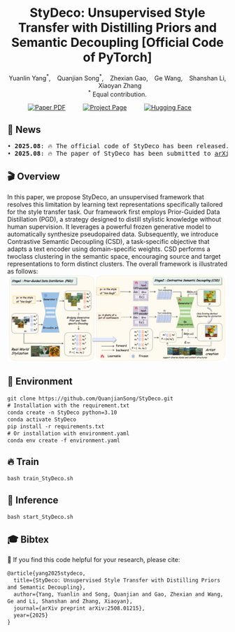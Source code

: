 </div><div align="center">
<h1>
StyDeco: Unsupervised Style Transfer with Distilling Priors and Semantic Decoupling [Official Code of PyTorch]
</h1>

<div>
    <a href='https://github.com/QuanjianSong' target='_blank' style='text-decoration:none'>Yuanlin Yang<sup>*</sup></a>, &ensp;
    <a href='https://github.com/QuanjianSong' target='_blank' style='text-decoration:none'>Quanjian Song<sup>*</sup></a>, &ensp;
    <a href='https://github.com/QuanjianSong' target='_blank' style='text-decoration:none'>Zhexian Gao</a>, &ensp;
    <a href='https://github.com/QuanjianSong' target='_blank' style='text-decoration:none'>Ge Wang</a>, &ensp;
    <a href='https://github.com/QuanjianSong' target='_blank' style='text-decoration:none'>Shanshan Li</a>, &ensp;
    <a href='https://github.com/QuanjianSong' target='_blank' style='text-decoration:none'>Xiaoyan Zhang</a>
</div>

<div>
    <sup>*</sup> Equal contribution.
</div>

<sub></sub>

<p align="center">
    <span>
        <a href="https://arxiv.org/pdf/2508.01215" target="_blank"> 
        <img src='https://img.shields.io/badge/arXiv%202508.01215-StyDeco-red' alt='Paper PDF'></a> &emsp;  &emsp; 
    </span>
    <span> 
        <a href='https://github.com/QuanjianSong/LightMotion' target="_blank">
        <img src='https://img.shields.io/badge/Project_Page-StyDeco-green' alt='Project Page'></a>  &emsp;  &emsp;
    </span>
    <span> 
        <a href='https://huggingface.co/papers/2508.01215' target="_blank"> 
        <img src='https://img.shields.io/badge/Hugging_Face-StyDeco-yellow' alt='Hugging Face'></a> &emsp;  &emsp;
    </span>
</p>
</div>



## 🎉 News
<pre>
• <strong>2025.08</strong>: 🔥 The official code of StyDeco has been released.
• <strong>2025.08</strong>: 🔥 The paper of StyDeco has been submitted to <a href="https://arxiv.org/pdf/2508.01215">arXiv</a>.
</pre>


## 🎬 Overview
In this paper, we propose StyDeco, an unsupervised framework that resolves this limitation by learning text representations specifically tailored for the style transfer task. Our framework first employs Prior-Guided Data Distillation (PGD), a strategy designed to distill stylistic knowledge without human supervision. It leverages a powerful frozen generative model to automatically synthesize pseudopaired data. Subsequently, we introduce Contrastive Semantic Decoupling (CSD), a task-specific objective that adapts a text encoder using domain-specific weights. CSD performs a twoclass clustering in the semantic space, encouraging source and target representations to form distinct clusters. The overall framework is illustrated as follows:
![Overall Framework](assets/overall_framework.png)

## 🔧 Environment
```
git clone https://github.com/QuanjianSong/StyDeco.git
# Installation with the requirement.txt
conda create -n StyDeco python=3.10
conda activate StyDeco
pip install -r requirements.txt
# Or installation with environment.yaml
conda env create -f environment.yaml
```

## 🔥 Train
```
bash train_StyDeco.sh
```

## 🚀 Inference
```
bash start_StyDeco.sh
```

## 🎓 Bibtex
🤗 If you find this code helpful for your research, please cite:
```
@article{yang2025stydeco,
  title={StyDeco: Unsupervised Style Transfer with Distilling Priors and Semantic Decoupling},
  author={Yang, Yuanlin and Song, Quanjian and Gao, Zhexian and Wang, Ge and Li, Shanshan and Zhang, Xiaoyan},
  journal={arXiv preprint arXiv:2508.01215},
  year={2025}
}
```
